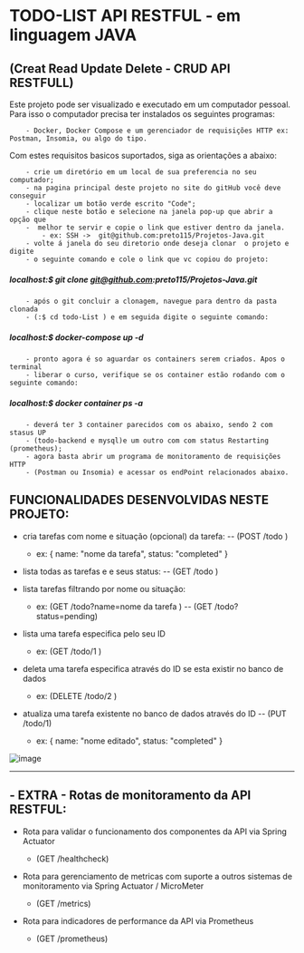 
# 						TODO-LIST API RESTFUL - em linguagem JAVA
##				 		(Creat Read Update Delete - CRUD API RESTFULL)

Este projeto pode ser visualizado e executado em um computador pessoal. Para isso o computador precisa ter instalados os seguintes programas: 
		
		- Docker, Docker Compose e um gerenciador de requisições HTTP ex: Postman, Insomia, ou algo do tipo.

Com estes requisitos basicos suportados, siga as orientações a abaixo:

		- crie um diretório em um local de sua preferencia no seu computador;
		- na pagina principal deste projeto no site do gitHub você deve conseguir 
		- localizar um botão verde escrito "Code";
		- clique neste botão e selecione na janela pop-up que abrir a opção que
		-  melhor te servir e copie o link que estiver dentro da janela.
			- ex: SSH ->  git@github.com:preto115/Projetos-Java.git
		- volte á janela do seu diretorio onde deseja clonar  o projeto e digite 
		- o seguinte comando e cole o link que vc copiou do projeto:
			
##### 			localhost:$  git  clone  git@github.com:preto115/Projetos-Java.git
			
		- após o git concluir a clonagem, navegue para dentro da pasta clonada 
		- (:$ cd todo-List ) e em seguida digite o seguinte comando:
		
##### 			localhost:$  docker-compose  up  -d
			
		- pronto agora é so aguardar os containers serem criados. Apos o terminal 
		- liberar o curso, verifique se os container estão rodando com o seguinte comando:
		
##### 			localhost:$  docker container  ps  -a
			
		- deverá ter 3 container parecidos com os abaixo, sendo 2 com stasus UP 
		- (todo-backend e mysql)e um outro com com status Restarting (prometheus);
		- agora basta abrir um programa de monitoramento de requisições HTTP 
		- (Postman ou Insomia) e acessar os endPoint relacionados abaixo.



## FUNCIONALIDADES  DESENVOLVIDAS NESTE PROJETO:


  - cria tarefas com nome e situação (opcional) da tarefa: -- (POST /todo )
    - ex: { name: "nome da tarefa", status: "completed" }
		
  - lista todas as tarefas e e seus status: -- (GET /todo )
	
  - lista tarefas filtrando por nome ou situação: 
    - ex: (GET /todo?name=nome da tarefa ) -- (GET /todo?status=pending)
		
  - lista uma tarefa especifica pelo seu ID
    - ex: (GET /todo/1 )
	
  - deleta uma tarefa especifica através do ID se esta existir no banco de dados
    - ex: (DELETE /todo/2 )
	
  - atualiza uma tarefa existente no banco de dados através do ID -- (PUT /todo/1) 
    - ex: { name: "nome editado", status: "completed" } 
 
 ![image](https://user-images.githubusercontent.com/64562701/113464857-3b44a080-9406-11eb-84d1-04cbe5258e2a.png)

---
## - EXTRA - Rotas de monitoramento da API RESTFUL: 

  - Rota para validar o funcionamento dos componentes da API via Spring Actuator
    - (GET /healthcheck)
		
  - Rota para gerenciamento de metricas com suporte a outros sistemas de monitoramento via Spring Actuator / MicroMeter
    - (GET /metrics)
	
  - Rota para indicadores de performance da API via Prometheus
    - (GET /prometheus)
